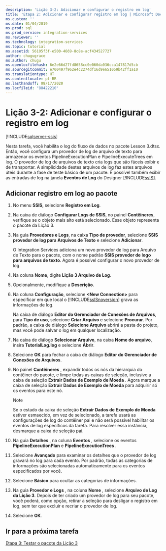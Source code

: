 ```yaml
---
description: 'Lição 3-2: Adicionar e configurar o registro em log'
title: 'Etapa 2: Adicionar e configurar registro em log | Microsoft Docs'
ms.custom: ''
ms.date: 01/04/2019
ms.prod: sql
ms.prod_service: integration-services
ms.reviewer: ''
ms.technology: integration-services
ms.topic: tutorial
ms.assetid: 56105f3f-e500-4669-8c8e-acf434527727
author: chugugrace
ms.author: chugu
ms.openlocfilehash: 6e2e66d27fd8658cc0e060da036cca147817d5cb
ms.sourcegitcommit: e700497f962e4c2274df16d9e651059b42ff1a10
ms.translationtype: HT
ms.contentlocale: pt-BR
ms.lasthandoff: 08/17/2020
ms.locfileid: "88422210"
---
```

# <a name="lesson-3-2-add-and-configure-logging"></a>Lição 3-2: Adicionar e configurar o registro em log

[!INCLUDE[sqlserver-ssis](../includes/applies-to-version/sqlserver-ssis.md)]



Nesta tarefa, você habilita o log do fluxo de dados no pacote Lesson 3.dtsx. Então, você configura um provedor de log de arquivo de texto para armazenar os eventos PipelineExecutionPlan e PipelineExecuteTrees em log. O provedor de log de arquivos de texto cria logs que são fáceis exibir e de transportar. A simplicidade destes arquivos de log faz estes arquivos úteis durante a fase de teste básico de um pacote. É possível também exibir as entradas de log na janela **Eventos de Log** do Designer [!INCLUDE[ssIS](../includes/ssis-md.md)].  
  
## <a name="add-logging-to-the-package"></a>Adicionar registro em log ao pacote  
  
1.  No menu **SSIS**, selecione **Registro em Log**.  
  
2.  Na caixa de diálogo **Configurar Logs de SSIS**, no painel **Contêineres**, verifique se o objeto mais alto está selecionado. Esse objeto representa o pacote da Lição 3.
  
3.  Na guia **Provedores e Logs**, na caixa **Tipo de provedor**, selecione **SSIS provedor de log para Arquivos de Texto** e selecione **Adicionar**.  
  
    O Integration Services adiciona um novo provedor de log para Arquivo de Texto para o pacote, com o nome padrão **SSIS provedor de logo para arquivos de texto**. Agora é possível configurar o novo provedor de log.  
  
4.  Na coluna **Nome**, digite **Lição 3 Arquivo de Log**.  
  
5.  Opcionalmente, modifique a **Descrição**.  
  
6.  Na coluna **Configuração**, selecione **\<New Connection>** para especificar em que local o [!INCLUDE[ssISnoversion](../includes/ssisnoversion-md.md)] grava as informações de log.  
  
    Na caixa de diálogo **Editor do Gerenciador de Conexões de Arquivos**, para **Tipo de uso**, selecione **Criar Arquivo** e selecione **Procurar**. Por padrão, a caixa de diálogo **Selecione Arquivo** abrirá a pasta do projeto, mas você pode salvar o log em qualquer localização.  
  
7.  Na caixa de diálogo **Selecionar Arquivo**, na caixa **Nome do arquivo**, insira **TutorialLog.log** e selecione **Abrir**.
  
8.  Selecione **OK** para fechar a caixa de diálogo **Editor do Gerenciador de Conexões de Arquivos**.  
  
9. No painel **Contêineres** , expandir todos os nós da hierarquia do contêiner do pacote, e limpe todas as caixas de seleção, inclusive a caixa de seleção **Extrair Dados de Exemplo de Moeda** . Agora marque a caixa de seleção **Extrair Dados de Exemplo de Moeda** para adquirir só os eventos para este nó.  
  
    > [!NOTE]  
    > Se o estado da caixa de seleção **Extrair Dados de Exemplo de Moeda** estiver esmaecido, em vez de selecionado, a tarefa usará as configurações de log do contêiner pai e não será possível habilitar os eventos de log específicos da tarefa. Para resolver essa instância, desmarque a caixa de seleção pai.
  
10. Na guia **Detalhes** , na coluna **Eventos** , selecione os eventos **PipelineExecutionPlan** e **PipelineExecutionTrees** .  
  
11. Selecione **Avançado** para examinar os detalhes que o provedor de log gravará no log para cada evento. Por padrão, todas as categorias de informações são selecionadas automaticamente para os eventos especificados por você.  
  
12. Selecione **Básico** para ocultar as categorias de informações.  
  
13. Na guia **Provedor e Logs** , na coluna **Nome** , selecione **Arquivo de Log da Lição 3**. Depois de ter criado um provedor de log para seu pacote, você poderá, como opção, retirar a seleção para desligar o registro em log, sem ter que excluir e recriar o provedor de log.  
  
14. Selecione **OK**.  
  
## <a name="go-to-next-task"></a>Ir para a próxima tarefa  
[Etapa 3: Testar o pacote da Lição 3](../integration-services/lesson-3-3-testing-the-lesson-3-tutorial-package.md)  
  
